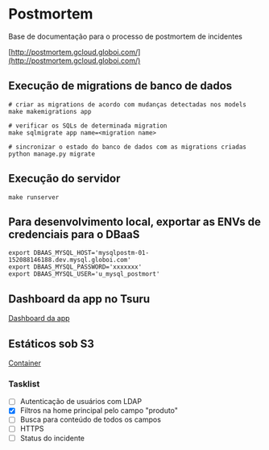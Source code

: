 # Postmortem

Base de documentação para o processo de postmortem de incidentes

[http://postmortem.gcloud.globoi.com/](http://postmortem.gcloud.globoi.com/)

## Execução de migrations de banco de dados

```
# criar as migrations de acordo com mudanças detectadas nos models
make makemigrations app

# verificar os SQLs de determinada migration
make sqlmigrate app name=<migration name>

# sincronizar o estado do banco de dados com as migrations criadas
python manage.py migrate
```

## Execução do servidor

```
make runserver
```

## Para desenvolvimento local, exportar as ENVs de credenciais para o DBaaS

```
export DBAAS_MYSQL_HOST='mysqlpostm-01-152088146188.dev.mysql.globoi.com'
export DBAAS_MYSQL_PASSWORD='xxxxxxx'
export DBAAS_MYSQL_USER='u_mysql_postmort'
```

## Dashboard da app no Tsuru

[Dashboard da app](http://tsuru-dashboard.cloud.globoi.com/apps/postmortem)

## Estáticos sob S3

[Container](http://vault.gcloud.globoi.com/storage/objects/postmortem/?p=f5233c83d9314ac397cd734f37371b7e)


### Tasklist

- [ ] Autenticação de usuários com LDAP
- [X] Filtros na home principal pelo campo "produto"
- [ ] Busca para conteúdo de todos os campos
- [ ] HTTPS
- [ ] Status do incidente